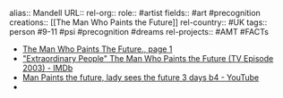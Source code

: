 alias:: Mandell
URL::
rel-org::
role:: #artist
fields:: #art #precognition
creations:: [[The Man Who Paints the Future]]
rel-country:: #UK
tags:: person #9-11 #psi #precognition #dreams
rel-projects:: #AMT #FACTs



- [The Man Who Paints The Future., page 1](https://www.abovetopsecret.com/forum/thread806844/pg1)
- ["Extraordinary People" The Man Who Paints the Future (TV Episode 2003) - IMDb](https://www.imdb.com/title/tt1086105/)
- [Man Paints the future, lady sees the future 3 days b4 - YouTube](https://www.youtube.com/watch?v=ryfc2xF8114)
-
